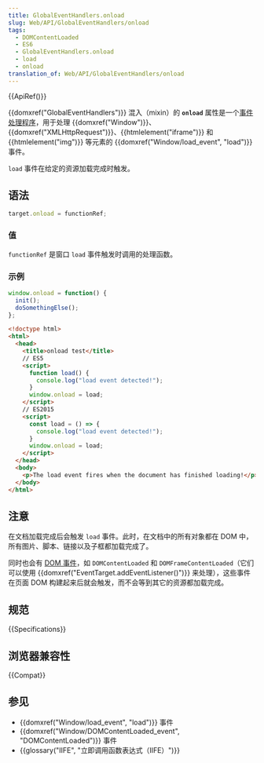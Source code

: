 ```yaml
---
title: GlobalEventHandlers.onload
slug: Web/API/GlobalEventHandlers/onload
tags:
  - DOMContentLoaded
  - ES6
  - GlobalEventHandlers.onload
  - load
  - onload
translation_of: Web/API/GlobalEventHandlers/onload
---
```

{{ApiRef()}}

{{domxref("GlobalEventHandlers")}} 混入（mixin）的 **`onload`** 属性是一个[事件处理程序](/zh-CN/docs/Web/Events/Event_handlers)，用于处理 {{domxref("Window")}}、{{domxref("XMLHttpRequest")}}、{{htmlelement("iframe")}} 和 {{htmlelement("img")}} 等元素的 {{domxref("Window/load_event", "load")}} 事件。

`load` 事件在给定的资源加载完成时触发。

## 语法

```js
target.onload = functionRef;
```

### 值

`functionRef` 是窗口 `load` 事件触发时调用的处理函数。

### 示例

```js
window.onload = function() {
  init();
  doSomethingElse();
};
```

```html
<!doctype html>
<html>
  <head>
    <title>onload test</title>
    // ES5
    <script>
      function load() {
        console.log("load event detected!");
      }
      window.onload = load;
    </script>
    // ES2015
    <script>
      const load = () => {
        console.log("load event detected!");
      }
      window.onload = load;
    </script>
  </head>
  <body>
    <p>The load event fires when the document has finished loading!</p>
  </body>
</html>
```

## 注意

在文档加载完成后会触发 `load` 事件。此时，在文档中的所有对象都在 DOM 中，所有图片、脚本、链接以及子框都加载完成了。

同时也会有 [DOM 事件](/zh-CN/docs/Web/Events)，如 `DOMContentLoaded` 和 `DOMFrameContentLoaded`（它们可以使用 {{domxref("EventTarget.addEventListener()")}} 来处理），这些事件在页面 DOM 构建起来后就会触发，而不会等到其它的资源都加载完成。 

## 规范

{{Specifications}}

## 浏览器兼容性

{{Compat}}

## 参见

- {{domxref("Window/load_event", "load")}} 事件
- {{domxref("Window/DOMContentLoaded_event", "DOMContentLoaded")}} 事件
- {{glossary("IIFE", "立即调用函数表达式（IIFE）")}}
